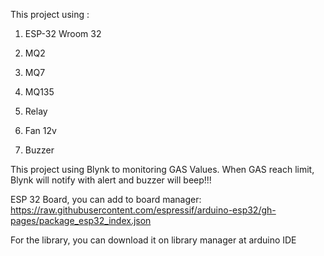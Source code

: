 This project using :
  1. ESP-32 Wroom 32
  2. MQ2
  3. MQ7
  4. MQ135
  
  5. Relay
  6. Fan 12v
  7. Buzzer
  
  
This project using Blynk to monitoring GAS Values. When GAS reach limit, Blynk will notify with alert and buzzer will beep!!!

ESP 32 Board, you can add to board manager:
https://raw.githubusercontent.com/espressif/arduino-esp32/gh-pages/package_esp32_index.json

For the library, you can download it on library manager at arduino IDE
